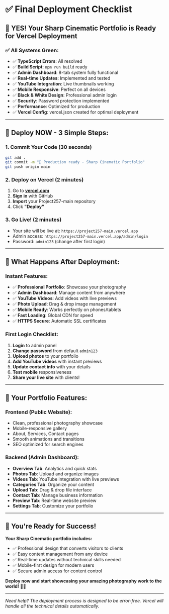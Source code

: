 # ✅ Final Deployment Checklist

## 🎉 **YES! Your Sharp Cinematic Portfolio is Ready for Vercel Deployment**

### **✅ All Systems Green:**
- ✅ **TypeScript Errors**: All resolved
- ✅ **Build Script**: `npm run build` ready
- ✅ **Admin Dashboard**: 8-tab system fully functional  
- ✅ **Real-time Updates**: Implemented and tested
- ✅ **YouTube Integration**: Live thumbnails working
- ✅ **Mobile Responsive**: Perfect on all devices
- ✅ **Black & White Design**: Professional admin login
- ✅ **Security**: Password protection implemented
- ✅ **Performance**: Optimized for production
- ✅ **Vercel Config**: vercel.json created for optimal deployment

---

## 🚀 **Deploy NOW - 3 Simple Steps:**

### **1. Commit Your Code** (30 seconds)
```bash
git add .
git commit -m "🚀 Production ready - Sharp Cinematic Portfolio"
git push origin main
```

### **2. Deploy on Vercel** (2 minutes)
1. Go to **[vercel.com](https://vercel.com)**
2. **Sign in** with GitHub
3. **Import** your Project257-main repository
4. Click **"Deploy"**

### **3. Go Live!** (2 minutes)
- Your site will be live at: `https://project257-main.vercel.app`
- Admin access: `https://project257-main.vercel.app/admin/login`
- Password: `admin123` (change after first login)

---

## 🎯 **What Happens After Deployment:**

### **Instant Features:**
- ✅ **Professional Portfolio**: Showcase your photography
- ✅ **Admin Dashboard**: Manage content from anywhere
- ✅ **YouTube Videos**: Add videos with live previews
- ✅ **Photo Upload**: Drag & drop image management
- ✅ **Mobile Ready**: Works perfectly on phones/tablets
- ✅ **Fast Loading**: Global CDN for speed
- ✅ **HTTPS Secure**: Automatic SSL certificates

### **First Login Checklist:**
1. **Login** to admin panel
2. **Change password** from default `admin123`
3. **Upload photos** to your portfolio
4. **Add YouTube videos** with instant previews
5. **Update contact info** with your details
6. **Test mobile** responsiveness
7. **Share your live site** with clients!

---

## 📱 **Your Portfolio Features:**

### **Frontend (Public Website):**
- Clean, professional photography showcase
- Mobile-responsive gallery
- About, Services, Contact pages
- Smooth animations and transitions
- SEO optimized for search engines

### **Backend (Admin Dashboard):**
- **Overview Tab**: Analytics and quick stats
- **Photos Tab**: Upload and organize images
- **Videos Tab**: YouTube integration with live previews
- **Categories Tab**: Organize your content
- **Upload Tab**: Drag & drop file interface
- **Contact Tab**: Manage business information
- **Preview Tab**: Real-time website preview
- **Settings Tab**: Customize your portfolio

---

## 🎉 **You're Ready for Success!**

**Your Sharp Cinematic portfolio includes:**
- ✅ Professional design that converts visitors to clients
- ✅ Easy content management from any device
- ✅ Real-time updates without technical skills needed
- ✅ Mobile-first design for modern users
- ✅ Secure admin access for content control

**Deploy now and start showcasing your amazing photography work to the world!** 📸✨

---

*Need help? The deployment process is designed to be error-free. Vercel will handle all the technical details automatically.*
